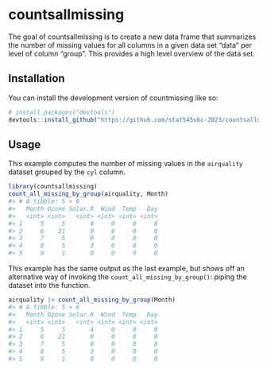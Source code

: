 
<!-- README.md is generated from README.Rmd. Please edit that file -->

# countsallmissing

<!-- badges: start -->
<!-- badges: end -->

The goal of countsallmissing is to create a new data frame that
summarizes the number of missing values for all columns in a given data
set “data” per level of column “group”. This provides a high level
overview of the data set.

## Installation

You can install the development version of countmissing like so:

``` r
# install.packages("devtools")
devtools::install_github("https://github.com/stat545ubc-2023/countsallmissing", ref = "0.1.0")
```

## Usage

This example computes the number of missing values in the `airquality`
dataset grouped by the `cyl` column.

``` r
library(countsallmissing)
count_all_missing_by_group(airquality, Month)
#> # A tibble: 5 × 6
#>   Month Ozone Solar.R  Wind  Temp   Day
#>   <int> <int>   <int> <int> <int> <int>
#> 1     5     5       4     0     0     0
#> 2     6    21       0     0     0     0
#> 3     7     5       0     0     0     0
#> 4     8     5       3     0     0     0
#> 5     9     1       0     0     0     0
```

This example has the same output as the last example, but shows off an
alternative way of invoking the `count_all_missing_by_group()`: piping
the dataset into the function.

``` r
airquality |> count_all_missing_by_group(Month) 
#> # A tibble: 5 × 6
#>   Month Ozone Solar.R  Wind  Temp   Day
#>   <int> <int>   <int> <int> <int> <int>
#> 1     5     5       4     0     0     0
#> 2     6    21       0     0     0     0
#> 3     7     5       0     0     0     0
#> 4     8     5       3     0     0     0
#> 5     9     1       0     0     0     0
```
